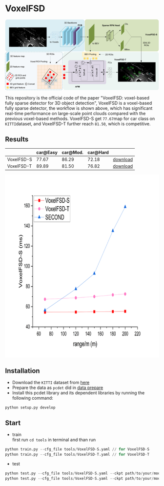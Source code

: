 # VoxelFSD
![“Fig. 1 pipeline of VoxxelFSD“](pic/model.jpg)

This repository is the official code of the paper "VoxelFSD: voxel-based fully sparse detector for 3D object detection", VoxelFSD is a voxel-based fully sparse detector, the workflow is shown above, which has significant real-time performance on large-scale point clouds compared with the previous voxel-based methods. VoxelFSD-S get `77.67`map for car class on `KITTI`dataset, and VoxelFSD-T further reach `81.50`, which is competitive. 

## Results
||car@Easy|car@Mod.|car@Hard||
|---|---|---|---|---|
|VoxelFSD-S|77.67|86.29|72.18|[download](https://pan.baidu.com/s/1PuTBm4rSQ6HvkrzgEdO4sg?pwd=1234)|
|VoxelFSD-T|89.89|81.50|76.82|[download](https://pan.baidu.com/s/14hwOdXIwMWpOy7eg6dKdOQ?pwd=1234)|

<div style="text-align:left;">
    <img src="pic/time.png" alt="Image" width="800" height="600">
</div>


## Installation
* Download the `KITTI` dataset from [here](https://www.cvlibs.net/datasets/kitti/eval_object.php?obj_benchmark=3d)
* Prepare the data as `pcdet` did in [data prepare](https://github.com/open-mmlab/OpenPCDet/blob/master/docs/GETTING_STARTED.md)
* Install this pcdet library and its dependent libraries by running the following command:
```python
python setup.py develop
```

## Start
* train<br>
first run  `cd tools` in terminal and than run
```python
python train.py --cfg_file tools/VoxelFSD-S.yaml // for VoxelFSD-S
python train.py --cfg_file tools/VoxelFSD-T.yaml // for VoxelFSD-T
```
* test<br>
```python
python test.py --cfg_file tools/VoxelFSD-S.yaml --ckpt path/to/your/model // for VoxelFSD-S
python test.py --cfg_file tools/VoxelFSD-S.yaml --ckpt path/to/your/model // for VoxelFSD-T
```
